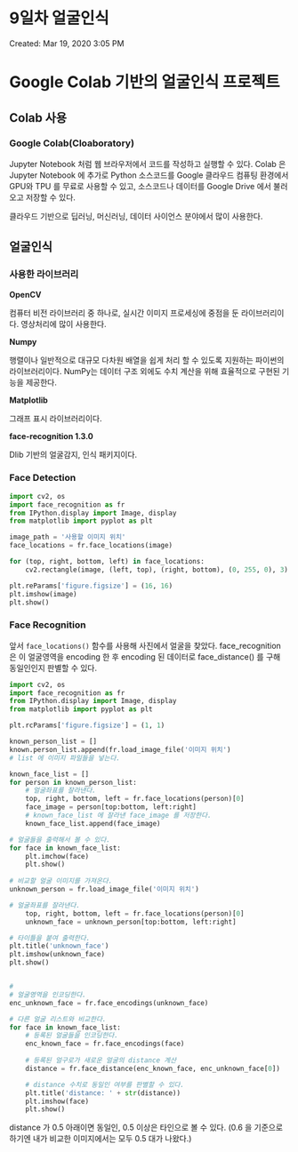 # 9일차 얼굴인식

Created: Mar 19, 2020 3:05 PM

# Google Colab 기반의 얼굴인식 프로젝트

## Colab 사용

### Google Colab(Cloaboratory)

Jupyter Notebook 처럼 웹 브라우저에서 코드를 작성하고 실행할 수 있다. Colab 은 Jupyter Notebook 에 추가로 Python 소스코드를 Google 클라우드 컴퓨팅 환경에서 GPU와 TPU 를 무료로 사용할 수 있고, 소스코드나 데이터를 Google Drive 에서 불러오고 저장할 수 있다. 

클라우드 기반으로 딥러닝, 머신러닝, 데이터 사이언스 분야에서 많이 사용한다.

## 얼굴인식

### 사용한 라이브러리

**OpenCV**

컴퓨터 비전 라이브러리 중 하나로, 실시간 이미지 프로세싱에 중점을 둔 라이브러리이다. 영상처리에 많이 사용한다.

**Numpy**

행렬이나 일반적으로 대규모 다차원 배열을 쉽게 처리 할 수 있도록 지원하는 파이썬의 라이브러리이다. NumPy는 데이터 구조 외에도 수치 계산을 위해 효율적으로 구현된 기능을 제공한다.

**Matplotlib**

그래프 표시 라이브러리이다.

**face-recognition 1.3.0**

Dlib 기반의 얼굴감지, 인식 패키지이다.

### Face Detection

```python
import cv2, os
import face_recognition as fr
from IPython.display import Image, display
from matplotlib import pyplot as plt

image_path = '사용할 이미지 위치'
face_locations = fr.face_locations(image)

for (top, right, bottom, left) in face_locations:
	cv2.rectangle(image, (left, top), (right, bottom), (0, 255, 0), 3)

plt.reParams['figure.figsize'] = (16, 16)
plt.imshow(image)
plt.show()
```

### Face Recognition

앞서 `face_locations()` 함수를 사용해 사진에서 얼굴을 찾았다. face_recognition 은 이 얼굴영역을 encoding 한 후 encoding 된 데이터로 face_distance() 를 구해 동일인인지 판별할 수 있다.

```python
import cv2, os
import face_recognition as fr
from IPython.display import Image, display
from matplotlib import pyplot as plt

plt.rcParams['figure.figsize'] = (1, 1)

known_person_list = [] 
known.person_list.append(fr.load_image_file('이미지 위치')
# list 에 이미지 파일들을 넣는다.

known_face_list = []
for person in known_person_list:
	# 얼굴좌표를 잘라낸다.
	top, right, bottom, left = fr.face_locations(person)[0]
	face_image = person[top:bottom, left:right]
	# known_face_list 에 잘라낸 face_image 를 저장한다.
	known_face_list.append(face_image)

# 얼굴들을 출력해서 볼 수 있다.
for face in known_face_list:
	plt.imchow(face)
	plt.show()
                         
# 비교할 얼굴 이미지를 가져온다.
unknown_person = fr.load_image_file('이미지 위치')

# 얼굴좌표를 잘라낸다.
	top, right, bottom, left = fr.face_locations(person)[0]
	unknown_face = unknown_person[top:bottom, left:right]

# 타이틀을 붙여 출력한다.
plt.title('unknown_face')
plt.imshow(unknown_face)
plt.show()


#
# 얼굴영역을 인코딩한다.
enc_unknown_face = fr.face_encodings(unknown_face)

# 다른 얼굴 리스트와 비교한다.
for face in known_face_list:
	# 등록된 얼굴들을 인코딩한다.
	enc_known_face = fr.face_encodings(face)
	
	# 등록된 얼구로가 새로운 얼굴의 distance 계산
	distance = fr.face_distance(enc_known_face, enc_unknown_face[0])

	# distance 수치로 동일인 여부를 판별할 수 있다.
	plt.title('distance: ' + str(distance))
	plt.imshow(face)
	plt.show()
```

distance 가 0.5 아래이면 동일인, 0.5 이상은 타인으로 볼 수 있다. (0.6 을 기준으로 하기엔 내가 비교한 이미지에서는 모두 0.5 대가 나왔다.)
